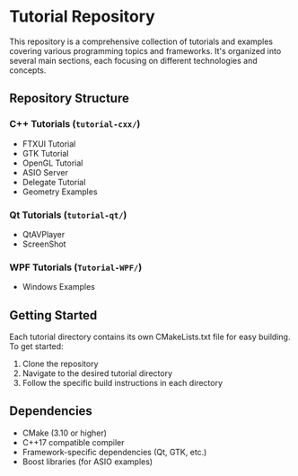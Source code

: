 # Tutorial Repository

This repository is a comprehensive collection of tutorials and examples covering various programming topics and frameworks. It's organized into several main sections, each focusing on different technologies and concepts.

## Repository Structure

### C++ Tutorials (`tutorial-cxx/`)
- FTXUI Tutorial
- GTK Tutorial
- OpenGL Tutorial
- ASIO Server
- Delegate Tutorial
- Geometry Examples

### Qt Tutorials (`tutorial-qt/`)
- QtAVPlayer
- ScreenShot

### WPF Tutorials (`Tutorial-WPF/`)
- Windows Examples

## Getting Started

Each tutorial directory contains its own CMakeLists.txt file for easy building. To get started:

1. Clone the repository
2. Navigate to the desired tutorial directory
3. Follow the specific build instructions in each directory

## Dependencies

- CMake (3.10 or higher)
- C++17 compatible compiler
- Framework-specific dependencies (Qt, GTK, etc.)
- Boost libraries (for ASIO examples)